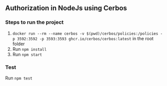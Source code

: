 ## Authorization in NodeJs using Cerbos

### Steps to run the project

1. `docker run --rm --name cerbos -v $(pwd)/cerbos/policies:/policies -p 3592:3592 -p 3593:3593 ghcr.io/cerbos/cerbos:latest` in the root folder
2. Run `npm install`
3. Run `npm start`

### Test

Run `npm test`
